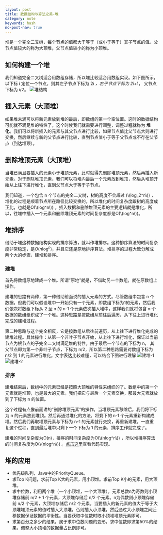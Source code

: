 ```yaml
---
layout: post
title: 数据结构与算法之美-堆
category: note
keywords: hash
no-post-nav: true
---
```


堆是一个完全二叉树，每个节点的值都大于等于（或小于等于）其子节点的值。父节点值较大的称为大顶堆，父节点值较小的称为小顶堆。

<script type="text/javascript" src="http://cdn.mathjax.org/mathjax/latest/MathJax.js?config=default"></script>

## 如何构建一个堆
我们知道完全二叉树适合用数组存储，所以堆比较适合用数组实现。如下图所示，以下标 i 定位一个节点，则其左子节点下标为 2*i ，右子节点下标为 2*i+1， 父节点下标为 i/2。
![堆结构](http://image.wyc1856.club/2020-01-01-15-48-31.png)

## 插入元素（大顶堆）
如果堆未满可以将新元素放到堆的最后，即数组的第一个空位置。这时的数据结构可能就不满足堆的特性了，这个时候我们就需要进行调整，调整过程就称为 **堆化**。我们可以将新插入的元素与其父节点进行比较，如果节点值比父节点大则进行交换，然后继续与新的父节点进行比较，直到节点值小于等于父节点或不存在父节点（到达堆顶）。

## 删除堆顶元素（大顶堆）
当堆已满且要插入的元素小于堆顶元素，此时就得先删除堆顶元素，然后再插入新元素。对于删除堆顶元素，我们可以将堆内最后一个元素放到堆顶，然后从堆顶开始从上往下进行堆化，直到父节点大于等于子节点。

我们知道，一个包含 n 个节点的完全二叉树，树的高度不会超过 (\\(log_2^n\\)) ，堆化的过程是顺着节点所在路径比较交换的，所以堆化的时间复杂度跟树的高度成正比，也就是O(\\(log^n\\)) 。插入数据和删除堆顶元素的主要逻辑就是堆化，所以，往堆中插入一个元素和删除堆顶元素的时间复杂度都是O(\\(log^n\\))。

## 堆排序
借助于堆这种数据结构实现的排序算法，就叫作堆排序。这种排序算法的时间复杂度非常稳定，是$O(n\log^n)$，并且它还是原地排序算法。堆排序的过程大致分解成两个大的步骤，建堆和排序。

### 建堆
首先将数组原地建成一个堆。所谓“原地”就是，不借助另一个数组，就在原数组上操作。    

建堆的思路有两种，第一种借助前面说的插入元素的方式。尽管数组中包含 n 个数据，但我们可以假设堆中一开始只有一个元素，即数组下标为1的元素，然后我们依次将数组下标从 2 至 n 的 n-1 个元素依次插入堆中，这样我们就将包含 n 个数据的数组组织成了一个堆。这种思路是按数组从前往后遍历，从下往上进行堆化完成的建堆过程。    

第二种思路与这个完全相反，它是按数组从后往前遍历，从上往下进行堆化完成的建堆过程。具体操作：从第一个非叶子节点开始，从上往下进行堆化，保证以当前节点为根节点的子完全二叉树满足堆的特性。由于最后一个节点的下标为 n， 其父节点即为第一个非叶子节点，下标为 n/2，所以第二种思路需要对数组下标为 n/2 到 1 的元素进行堆化。文字表达比较难懂，可以结合下图进行理解
![建堆-1](http://image.wyc1856.club/2020-01-01-16-44-02.png)
![建堆-2](http://image.wyc1856.club/2020-01-01-16-44-55.png)

### 排序
建堆结束后，数组中的元素已经是按照大顶堆的特性来组织的了。数组中的第一个元素就是堆顶，也是最大的元素。我们把它与最后一个元素交换，那最大元素就放到了下标为 n 的位置。

这个过程有点像前面讲的“删除堆顶元素”的操作，当堆顶元素移除后，我们将下标为 n 的元素放到堆顶。然后再通过堆化的方法，将剩下的 n-1 个元素重新构建成堆。然后我们再取堆顶元素与下标为 n-1 的元素就行交换，再重新建堆。一直重复这个过程，直到最后堆中只剩下一个下标为 1 的元素，排序工作就完成了。

建堆的时间复杂度为O(n)，排序的时间复杂度为O(\\(nlog^n\\)) ，所以堆排序算法的时间复杂度为O(\\(nlog^n\\)) 。[点击这里](https://github.com/wyc18556/algorithms/blob/master/src/sort/HeapSort.java)查看代码实现。

## 堆的应用
- 优先级队列，Java中的PriorityQueue。
- 求Top K问题，求前Top K大的元素，用小顶堆。求前Top K小的元素，用大顶堆。
- 求中位数，利用两个堆（一个小顶堆，一个大顶堆），元素总数n为奇数则小顶堆存储前 n/2 + 1 个元素，大顶堆存储后 n/2 个元素。n为偶数则小顶堆存储前 n/2 个元素，大顶堆存储后 n/2 个元素。当要插入的新元素的值大于等于大顶堆堆顶元素的值时插入大顶堆，否则插入小顶堆。然后通过大小顶堆之间迁移数据保证数据的平衡性。当要获取中位数时取小顶堆堆顶元素即可。
- 求第百分之多少的结果，属于求中位数问题的变形，求中位数即求第50%的结果，调整大小顶堆的数据量占比例即可。